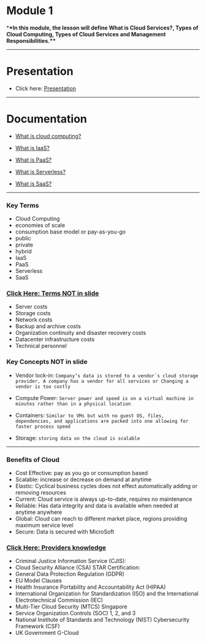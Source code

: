 # Module 1

\***\*In this module, the lesson will define What is Cloud Services?, Types of Cloud Computing, Types of Cloud Services and Management Responsibilities.\*\***

---

# Presentation

- Click here: [Presentation](https://prezi.com/view/1lDGIT4YFgxHuSkiKG5w/)

---

# Documentation

- [What is cloud computing?](https://azure.microsoft.com/en-us/overview/what-is-cloud-computing/)

- [What is IaaS?](https://azure.microsoft.com/en-us/overview/what-is-iaas/)

- [What is PaaS?](https://azure.microsoft.com/en-us/overview/what-is-paas/)

- [What is Serverless?](https://azure.microsoft.com/en-us/overview/what-is-serverless-computing/)

- [What is SaaS?](https://azure.microsoft.com/en-us/overview/what-is-saas/)

---

### Key Terms

- Cloud Computing
- economies of scale
- consumption base model or pay-as-you-go
- public
- private
- hybrid
- IaaS
- PaaS
- Serverless
- SaaS

### [Click Here: Terms NOT in slide](https://docs.microsoft.com/en-gb/learn/modules/principles-cloud-computing/3c-capex-vs-opex)

- Server costs
- Storage costs
- Network costs
- Backup and archive costs
- Organization continuity and disaster recovery costs
- Datacenter infrastructure costs
- Technical personnel

### Key Concepts NOT in slide

- Vendor lock-in: `Company’s data is stored to a vendor´s cloud storage provider, A company has a vendor for all services or Changing a vendor is too costly`

- Compute Power: `Server power and speed is on a virtual machine in minutes rather than in a physical location`

- Containers: `Similar to VMs but with no guest OS, files, dependencies, and applications are packed into one allowing for faster process speed`

- Storage: `storing data on the cloud is scalable`

---

### Benefits of Cloud

- Cost Effective: pay as you go or consumption based
- Scalable: increase or decrease on demand at anytime
- Elastic: Cyclical business cycles does not effect automatically adding or removing resources
- Current: Cloud service is always up-to-date, requires no maintenance
- Reliable: Has data integrity and data is available when needed at anytime anywhere
- Global: Cloud can reach to different market place, regions providing maximum service level
- Secure: Data is secured with MicroSoft

### [Click Here: Providers knowledge](https://docs.microsoft.com/en-gb/learn/modules/principles-cloud-computing/3a-compliance)

- Criminal Justice Information Service (CJIS):
- Cloud Security Alliance (CSA) STAR Certification:
- General Data Protection Regulation (GDPR)
- EU Model Clauses
- Health Insurance Portability and Accountability Act (HIPAA)
- International Organization for Standardization (ISO) and the International Electrotechnical Commission (IEC)
- Multi-Tier Cloud Security (MTCS) Singapore
- Service Organization Controls (SOC) 1, 2, and 3
- National Institute of Standards and Technology (NIST) Cybersecurity Framework (CSF)
- UK Government G-Cloud
